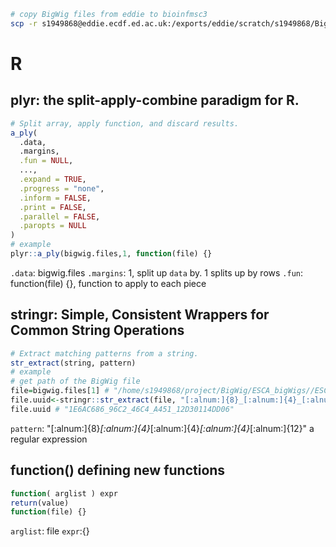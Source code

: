 ```bash
# copy BigWig files from eddie to bioinfmsc3
scp -r s1949868@eddie.ecdf.ed.ac.uk:/exports/eddie/scratch/s1949868/BigWig/ESCA_bigWigs ./
```
# R
## plyr: the split-apply-combine paradigm for R.
```r
# Split array, apply function, and discard results.
a_ply(
  .data,
  .margins,
  .fun = NULL,
  ...,
  .expand = TRUE,
  .progress = "none",
  .inform = FALSE,
  .print = FALSE,
  .parallel = FALSE,
  .paropts = NULL
)
# example
plyr::a_ply(bigwig.files,1, function(file) {}
```
`.data`: bigwig.files
`.margins`: 1, split up `data` by. 1 splits up by rows
`.fun`: function(file) {}, function to apply to each piece
## stringr: Simple, Consistent Wrappers for Common String Operations
```r
# Extract matching patterns from a string.
str_extract(string, pattern)
# example
# get path of the BigWig file
file=bigwig.files[1] # "/home/s1949868/project/BigWig/ESCA_bigWigs//ESCA_1E6AC686_96C2_46C4_A451_12D30114DD06_X012_S02_L027_B1_T1_P024.insertions.bw"
file.uuid<-stringr::str_extract(file, "[:alnum:]{8}_[:alnum:]{4}_[:alnum:]{4}_[:alnum:]{4}_[:alnum:]{12}")
file.uuid # "1E6AC686_96C2_46C4_A451_12D30114DD06"
```
`pattern`: "[:alnum:]{8}_[:alnum:]{4}_[:alnum:]{4}_[:alnum:]{4}_[:alnum:]{12}" a regular expression

## function() defining new functions
```r
function( arglist ) expr
return(value)
function(file) {}
```
`arglist`: file
`expr`:{}

<!--stackedit_data:
eyJoaXN0b3J5IjpbLTI0NTc4NzQwMCwtOTczMDExNzIsMTA3MT
k2ODQ3NSwyODI2MTQ4MDMsLTE1NTI4NDg1MTddfQ==
-->
